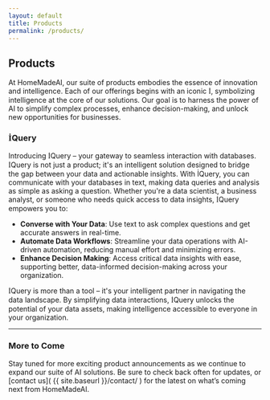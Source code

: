 ```yaml
---
layout: default
title: Products
permalink: /products/
---
```


## Products
At HomeMadeAI, our suite of products embodies the essence of innovation and intelligence. Each of our offerings begins with an iconic <span style="font-family: Times New Roman, serif;">İ</span>, symbolizing intelligence at the core of our solutions. Our goal is to harness the power of AI to simplify complex processes, enhance decision-making, and unlock new opportunities for businesses.

### <span style="font-family: Times New Roman, serif;">İ</span>Query

Introducing <span style="font-family: Times New Roman, serif;">İ</span>Query – your gateway to seamless interaction with databases. <span style="font-family: Times New Roman, serif;">İ</span>Query is not just a product; it's an intelligent solution designed to bridge the gap between your data and actionable insights. With İQuery, you can communicate with your databases in text, making data queries and analysis as simple as asking a question. Whether you're a data scientist, a business analyst, or someone who needs quick access to data insights, <span style="font-family: Times New Roman, serif;">İ</span>Query empowers you to:

- **Converse with Your Data**: Use text to ask complex questions and get accurate answers in real-time.
- **Automate Data Workflows**: Streamline your data operations with AI-driven automation, reducing manual effort and minimizing errors.
- **Enhance Decision Making**: Access critical data insights with ease, supporting better, data-informed decision-making across your organization.

<span style="font-family: Times New Roman, serif;">İ</span>Query is more than a tool – it's your intelligent partner in navigating the data landscape. By simplifying data interactions, <span style="font-family: Times New Roman, serif;">İ</span>Query unlocks the potential of your data assets, making intelligence accessible to everyone in your organization.

---

### More to Come

Stay tuned for more exciting product announcements as we continue to expand our suite of AI solutions. Be sure to check back often for updates, or [contact us]( {{ site.baseurl }}/contact/ ) for the latest on what’s coming next from HomeMadeAI.
